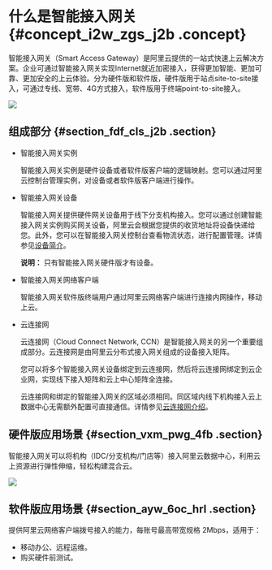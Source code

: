 # 什么是智能接入网关 {#concept_i2w_zgs_j2b .concept}

智能接入网关（Smart Access Gateway）是阿里云提供的一站式快速上云解决方案。企业可通过智能接入网关实现Internet就近加密接入，获得更加智能、更加可靠、更加安全的上云体验。分为硬件版和软件版，硬件版用于站点site-to-site接入，可通过专线、宽带、4G方式接入，软件版用于终端point-to-site接入。

![](http://static-aliyun-doc.oss-cn-hangzhou.aliyuncs.com/assets/img/15401/15559249936804_zh-CN.png)

## 组成部分 {#section_fdf_cls_j2b .section}

-   智能接入网关实例

    智能接入网关实例是硬件设备或者软件版客户端的逻辑映射。您可以通过阿里云控制台管理实例，对设备或者软件版客户端进行操作。

-   智能接入网关设备

    智能接入网关提供硬件网关设备用于线下分支机构接入。您可以通过创建智能接入网关实例购买网关设备，阿里云会根据您提供的收货地址将设备快递给您。此外，您可以在智能接入网关控制台查看物流状态，进行配置管理。详情参见[设备简介](intl.zh-CN/产品简介/智能接入网关硬件版设备/设备简介.md#)。

    **说明：** 只有智能接入网关硬件版才有设备。

-   智能接入网关网络客户端

    智能接入网关软件版终端用户通过阿里云网络客户端进行连接内网操作，移动上云。

-   云连接网

    云连接网（Cloud Connect Network, CCN）是智能接入网关的另一个重要组成部分。云连接网是由阿里云分布式接入网关组成的设备接入矩阵。

    您可以将多个智能接入网关设备绑定到云连接网，然后将云连接网绑定到云企业网，实现线下接入矩阵和云上中心矩阵全连接。

    云连接网和绑定的智能接入网关的区域必须相同。同区域内线下机构接入云上数据中心无需额外配置可直接通信。详情参见[云连接网介绍](../../../../intl.zh-CN/控制台配置指南/云连接网/云连接网介绍.md#)。


## 硬件版应用场景 {#section_vxm_pwg_4fb .section}

智能接入网关可以将机构（IDC/分支机构/门店等）接入阿里云数据中心，利用云上资源进行弹性伸缩，轻松构建混合云。

![](http://static-aliyun-doc.oss-cn-hangzhou.aliyuncs.com/assets/img/15401/155592499421212_zh-CN.png)

## 软件版应用场景 {#section_ayw_6oc_hrl .section}

提供阿里云网络客户端拨号接入的能力，每账号最高带宽规格 2Mbps，适用于：

-   移动办公、远程运维。
-   购买硬件前测试。

